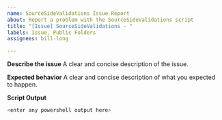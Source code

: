 ```yaml
---
name: SourceSideValidations Issue Report
about: Report a problem with the SourceSideValidations script
title: "[Issue] SourceSideValidations - "
labels: Issue, Public Folders
assignees: bill-long

---
```


**Describe the issue**
A clear and concise description of the issue.

**Expected behavior**
A clear and concise description of what you expected to happen.

**Script Output**
```powershell
<enter any powershell output here>
```
